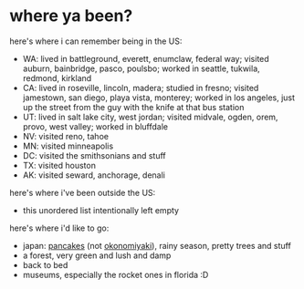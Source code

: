 # where ya been?

here's where i can remember being in the US:

- WA: lived in battleground, everett, enumclaw, federal way; visited auburn, bainbridge, pasco, poulsbo; worked in seattle, tukwila, redmond, kirkland
- CA: lived in roseville, lincoln, madera; studied in fresno; visited jamestown, san diego, playa vista, monterey; worked in los angeles, just up the street from the guy with the knife at that bus station
- UT: lived in salt lake city, west jordan; visited midvale, ogden, orem, provo, west valley; worked in bluffdale
- NV: visited reno, tahoe
- MN: visited minneapolis
- DC: visited the smithsonians and stuff
- TX: visited houston
- AK: visited seward, anchorage, denali

here's where i've been outside the US:

- this unordered list intentionally left empty

here's where i'd like to go:

- japan: [pancakes](https://google.com/search?q=japanese+pancakes&tbm=isch) (not [okonomiyaki](https://google.com/search?q=okonomiyaki&tbm=isch)), rainy season, pretty trees and stuff
- a forest, very green and lush and damp
- back to bed
- museums, especially the rocket ones in florida :D